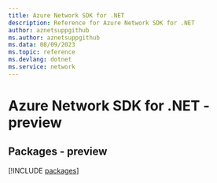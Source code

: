 ```yaml
---
title: Azure Network SDK for .NET
description: Reference for Azure Network SDK for .NET
author: aznetsuppgithub
ms.author: aznetsuppgithub
ms.data: 08/09/2023
ms.topic: reference
ms.devlang: dotnet
ms.service: network
---
```

# Azure Network SDK for .NET - preview
## Packages - preview
[!INCLUDE [packages](network-index.md)]